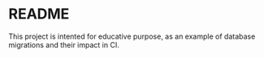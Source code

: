 # README

This project is intented for educative purpose, as an example of database migrations and their impact in CI.
